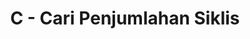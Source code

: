 ---
contest: COMPFEST
year: 2021
round: Final
problem: C
title: C - Cari Penjumlahan Siklis
pdf: /contests/COMPFEST/2021/final/C - Cari Penjumlahan Siklis.pdf
---
